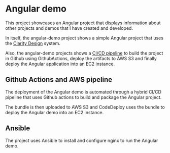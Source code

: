 # Angular demo

This project showcases an Angular project that displays information about other projects and demos that I have created and developed.

In itself, the angular-demo project shows a simple Angular project that uses the [Clarity Design](https://clarity.design/) system.

Also, the angular-demo projects shows a [CI/CD pipeline](.github%2Fworkflows%2Faws.yml) to build the project in Github using GithubActions, deploy the artifacts to AWS S3 and finally deploy the Angular application into an EC2 instance.

## Github Actions and AWS pipeline

The deployment of the Angular demo is automated through a hybrid CI/CD pipeline that uses Github actions to build and package the Angular project.

The bundle is then uploaded to AWS S3 and CodeDeploy uses the bundle to deploy the Angular demo into an EC2 instance.

## Ansible

The project uses Ansible to install and configure nginx to run the Angular demo. 
